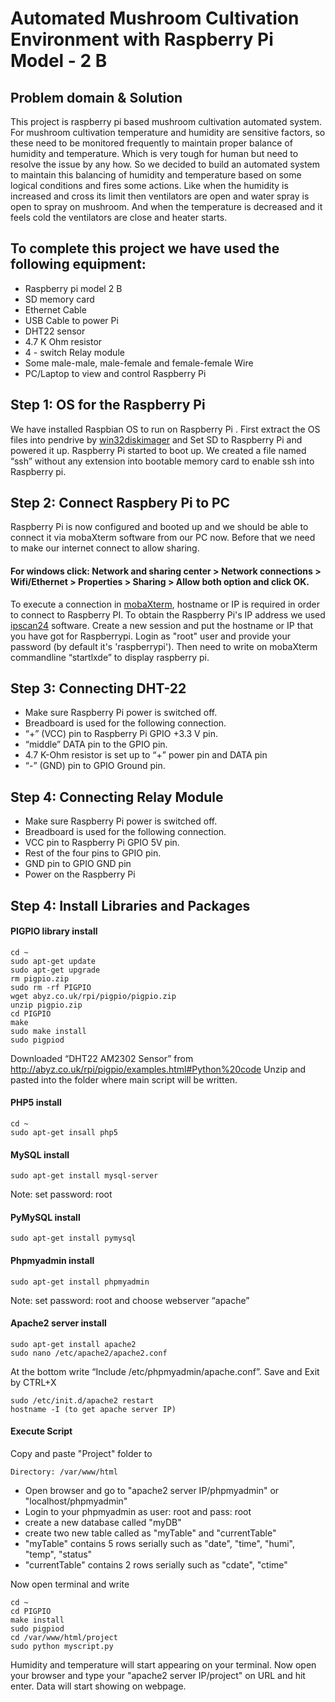 # Automated Mushroom Cultivation Environment with Raspberry Pi Model - 2 B

## Problem domain & Solution
This project is raspberry pi based mushroom cultivation automated system. For mushroom cultivation temperature and humidity are sensitive factors, so these need to be monitored frequently to maintain proper balance of humidity and temperature. Which is very tough for human but need to resolve the issue by any how. So we decided to build an automated system to maintain this balancing of humidity and temperature based on some logical conditions and fires some actions. Like when the humidity is increased and cross its limit then ventilators are open and water spray is open to spray on mushroom. And when the temperature is decreased and it feels cold the ventilators are close and heater starts.

## To complete this project we have used the following equipment:
* Raspberry pi model 2 B
* SD memory card
* Ethernet Cable
* USB Cable to power Pi
* DHT22 sensor 
* 4.7 K Ohm resistor
* 4 - switch Relay module
* Some male-male, male-female and female-female Wire
* PC/Laptop to view and control Raspberry Pi 

## Step 1: OS for the Raspberry Pi
We have installed Raspbian OS to run on Raspberry Pi . First extract the OS files into pendrive by [win32diskimager](https://drive.google.com/open?id=0B496SaFqKMZCcVVJZ2NxcUp6Ujg) and Set SD to Raspberry Pi and powered it up. Raspberry Pi started to boot up. We created a file named “ssh” without any extension into bootable memory card to enable ssh into Raspberry pi. 

## Step 2: Connect Raspbery Pi to PC
Raspberry Pi is now configured and booted up and we should be able to connect it via mobaXterm software from our PC now. Before that we need to make our internet connect to allow sharing. 
#### For windows click: Network and sharing center >  Network connections > Wifi/Ethernet > Properties > Sharing > Allow both option and click OK.
To execute a connection in [mobaXterm](https://drive.google.com/open?id=0B496SaFqKMZCa01PdHZsT09pMWs), hostname or IP is required in order to connect to Raspberry PI. To obtain the Raspberry Pi's IP address we used [ipscan24](https://drive.google.com/open?id=0B496SaFqKMZCdGRRdTBoZFRkQVE) software. Create a new session and put the hostname or IP that you have got for Raspberrypi. Login as "root" user and provide your password (by default it's 'raspberrypi'). Then need to write on mobaXterm commandline “startlxde” to display raspberry pi.

## Step 3: Connecting DHT-22
* Make sure Raspberry Pi power is switched off.
* Breadboard is used for the following connection.
* “+” (VCC) pin to Raspberry Pi GPIO +3.3 V pin.
* “middle” DATA pin to the GPIO pin.
* 4.7 K-Ohm resistor is set up to “+” power pin and DATA pin
* “-” (GND) pin to GPIO Ground pin.

## Step 4: Connecting Relay Module
* Make sure Raspberry Pi power is switched off.
* Breadboard is used for the following connection.
* VCC pin to Raspberry Pi GPIO 5V pin.
* Rest of the four pins to GPIO pin.
* GND pin to GPIO GND pin
* Power on the Raspberry Pi

## Step 4: Install Libraries and Packages
#### PIGPIO library install
```
cd ~
sudo apt-get update
sudo apt-get upgrade
rm pigpio.zip
sudo rm -rf PIGPIO
wget abyz.co.uk/rpi/pigpio/pigpio.zip
unzip pigpio.zip
cd PIGPIO
make
sudo make install
sudo pigpiod
```
Downloaded “DHT22 AM2302 Sensor” from
http://abyz.co.uk/rpi/pigpio/examples.html#Python%20code
Unzip and pasted into the folder where main script will be written.

#### PHP5 install
```
cd ~
sudo apt-get insall php5
```

#### MySQL install
```
sudo apt-get install mysql-server
```
Note: set password: root 

#### PyMySQL install
```
sudo apt-get install pymysql
```

#### Phpmyadmin install
```
sudo apt-get install phpmyadmin
```
Note: set password: root and choose webserver “apache”

#### Apache2 server install
```
sudo apt-get install apache2
sudo nano /etc/apache2/apache2.conf
```
At the bottom write “Include /etc/phpmyadmin/apache.conf”. Save and Exit by CTRL+X
```
sudo /etc/init.d/apache2 restart
hostname -I (to get apache server IP)
```

#### Execute Script
Copy and paste "Project" folder to 
```
Directory: /var/www/html
```
* Open browser and go to "apache2 server IP/phpmyadmin" or "localhost/phpmyadmin"
* Login to your phpmyadmin as user: root and pass: root
* create a new database called "myDB"
* create two new table called as "myTable" and "currentTable"
* "myTable" contains 5 rows serially such as "date", "time", "humi", "temp", "status"
* "currentTable" contains 2 rows serially such as "cdate", "ctime"

Now open terminal and write
```
cd ~
cd PIGPIO
make install
sudo pigpiod
cd /var/www/html/project
sudo python myscript.py
```
Humidity and temperature will start appearing on your terminal. Now open your browser and type your "apache2 server IP/project" on URL and hit enter. Data will start showing on webpage. 
